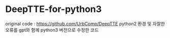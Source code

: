# DeepTTE-for-python3


original code : https://github.com/UrbComp/DeepTTE
python2 환경 및 자잘한 오류를 gpt와 함께 python3 버전으로 수정한 코드
